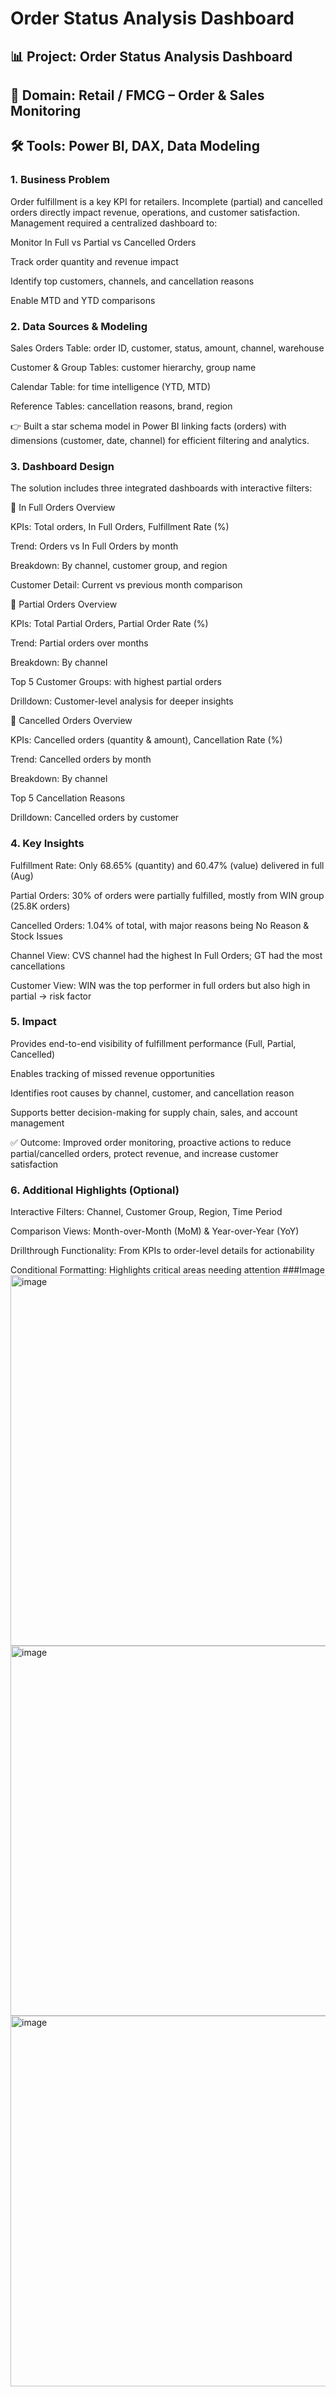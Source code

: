# Order Status Analysis Dashboard
## 📊 Project: Order Status Analysis Dashboard
## 🏢 Domain: Retail / FMCG – Order & Sales Monitoring
## 🛠 Tools: Power BI, DAX, Data Modeling
### 1. Business Problem

Order fulfillment is a key KPI for retailers. Incomplete (partial) and cancelled orders directly impact revenue, operations, and customer satisfaction. Management required a centralized dashboard to:

Monitor In Full vs Partial vs Cancelled Orders

Track order quantity and revenue impact

Identify top customers, channels, and cancellation reasons

Enable MTD and YTD comparisons

### 2. Data Sources & Modeling

Sales Orders Table: order ID, customer, status, amount, channel, warehouse

Customer & Group Tables: customer hierarchy, group name

Calendar Table: for time intelligence (YTD, MTD)

Reference Tables: cancellation reasons, brand, region

👉 Built a star schema model in Power BI linking facts (orders) with dimensions (customer, date, channel) for efficient filtering and analytics.

### 3. Dashboard Design

The solution includes three integrated dashboards with interactive filters:

🔹 In Full Orders Overview

KPIs: Total orders, In Full Orders, Fulfillment Rate (%)

Trend: Orders vs In Full Orders by month

Breakdown: By channel, customer group, and region

Customer Detail: Current vs previous month comparison

🔹 Partial Orders Overview

KPIs: Total Partial Orders, Partial Order Rate (%)

Trend: Partial orders over months

Breakdown: By channel

Top 5 Customer Groups: with highest partial orders

Drilldown: Customer-level analysis for deeper insights

🔹 Cancelled Orders Overview

KPIs: Cancelled orders (quantity & amount), Cancellation Rate (%)

Trend: Cancelled orders by month

Breakdown: By channel

Top 5 Cancellation Reasons

Drilldown: Cancelled orders by customer

### 4. Key Insights

Fulfillment Rate: Only 68.65% (quantity) and 60.47% (value) delivered in full (Aug)

Partial Orders: 30% of orders were partially fulfilled, mostly from WIN group (25.8K orders)

Cancelled Orders: 1.04% of total, with major reasons being No Reason & Stock Issues

Channel View: CVS channel had the highest In Full Orders; GT had the most cancellations

Customer View: WIN was the top performer in full orders but also high in partial → risk factor

### 5. Impact

Provides end-to-end visibility of fulfillment performance (Full, Partial, Cancelled)

Enables tracking of missed revenue opportunities

Identifies root causes by channel, customer, and cancellation reason

Supports better decision-making for supply chain, sales, and account management

✅ Outcome: Improved order monitoring, proactive actions to reduce partial/cancelled orders, protect revenue, and increase customer satisfaction

### 6. Additional Highlights (Optional)

Interactive Filters: Channel, Customer Group, Region, Time Period

Comparison Views: Month-over-Month (MoM) & Year-over-Year (YoY)

Drillthrough Functionality: From KPIs to order-level details for actionability

Conditional Formatting: Highlights critical areas needing attention
###Image
<img width="636" height="593" alt="image" src="https://github.com/user-attachments/assets/b10565f3-c9fd-410a-81bd-4c89c1b6dbbd" />
<img width="637" height="592" alt="image" src="https://github.com/user-attachments/assets/d967558c-bbf1-43ef-9491-e56358b12230" />
<img width="639" height="593" alt="image" src="https://github.com/user-attachments/assets/e071d8cb-90d8-47e3-8203-97cbae46ecb5" />



